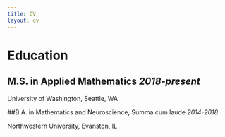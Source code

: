 ```yaml
---
title: CV
layout: cv
---
```


# Education

## M.S. in Applied Mathematics                                  *2018-present*

University of Washington, Seattle, WA

##B.A. in Mathematics and Neuroscience, Summa cum laude         *2014-2018*

Northwestern University, Evanston, IL

